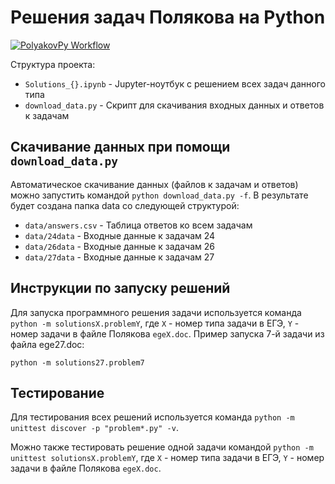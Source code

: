 # Решения задач Полякова на Python

[![PolyakovPy Workflow](https://github.com/Dmitry-Kochetkov-space/polyakov_py/actions/workflows/python-package.yml/badge.svg?branch=main)](https://github.com/Dmitry-Kochetkov-space/polyakov_py/actions/workflows/python-package.yml)

Структура проекта:

- `Solutions_{}.ipynb` - Jupyter-ноутбук с решением всех задач данного типа
- `download_data.py` - Скрипт для скачивания входных данных и ответов к задачам

## Скачивание данных при помощи `download_data.py`

Автоматическое скачивание данных (файлов к задачам и ответов) можно запустить командой `python download_data.py -f`. В результате будет создана папка data со следующей структурой:
- `data/answers.csv` - Таблица ответов ко всем задачам
- `data/24data` - Входные данные к задачам 24
- `data/26data` - Входные данные к задачам 26
- `data/27data` - Входные данные к задачам 27

## Инструкции по запуску решений

Для запуска программного решения задачи используется команда `python -m solutionsX.problemY`, где `X` - номер типа задачи в ЕГЭ, `Y` - номер задачи в файле Полякова `egeX.doc`. Пример запуска 7-й задачи из файла ege27.doc:

```python -m solutions27.problem7```

## Тестирование

Для тестирования всех решений используется команда `python -m unittest discover -p "problem*.py" -v`.

Можно также тестировать решение одной задачи командой `python -m unittest solutionsX.problemY`, где `X` - номер типа задачи в ЕГЭ, `Y` - номер задачи в файле Полякова `egeX.doc`.
